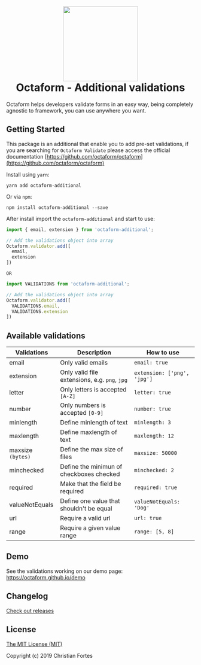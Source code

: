 <h1 align="center">
  <div align="center">
    <img src="https://avatars2.githubusercontent.com/u/37938941?s=400&u=b7a61cbf6b9686cb78d50258213b256159dbb7af&v=4" height="200" width="200"/>
  </div>
  <div align="center">Octaform - Additional validations</div>
</h1>

Octaform helps developers validate forms in an easy way, being completely agnostic to framework, you can use anywhere you want.

## Getting Started
This package is an additional that enable you to add pre-set validations, if you are searching for `Octaform Validate` please access the official documentation [https://github.com/octaform/octaform](https://github.com/octaform/octaform)

Install using `yarn`:
```
yarn add octaform-additional
```

Or via `npm`:
```
npm install octaform-additional --save
```

After install import the `octaform-additional` and start to use:

```js
import { email, extension } from 'octaform-additional';

// Add the validations object into array
Octaform.validator.add([
  email,
  extension
])
```

`OR`
```js
import VALIDATIONS from 'octaform-additional';

// Add the validations object into array
Octaform.validator.add([
  VALIDATIONS.email,
  VALIDATIONS.extension
])

```

## Available validations

Validations       | Description                                       | How to use
------------------|---------------------------------------------------|--------------------
email             | Only valid emails                                 | `email: true`
extension         | Only valid file extensions, e.g. `png`, `jpg`     | `extension: ['png', 'jpg']`
letter            | Only letters is accepted `[A-Z]`                  | `letter: true`
number            | Only numbers is accepted `[0-9]`                  | `number: true`
minlength         | Define minlength of text                          | `minlength: 3`
maxlength         | Define maxlength of text                          | `maxlength: 12`
maxsize `(bytes)` | Define the max size of files                      | `maxsize: 50000`
minchecked        | Define the minimun of checkboxes checked          | `minchecked: 2`
required          | Make that the field be required                   | `required: true`
valueNotEquals    | Define one value that shouldn't be equal          | `valueNotEquals: 'Dog'`
url               | Require a valid url                               | `url: true`
range             | Require a given value range                       | `range: [5, 8]`

## Demo
See the validations working on our demo page: https://octaform.github.io/demo

## Changelog

[Check out releases](https://github.com/octaform/octaform-additional/releases)

## License

[The MIT License (MIT)](/LICENSE)

Copyright (c) 2019 Christian Fortes
